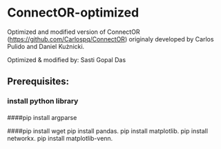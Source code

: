 # ConnectOR-optimized
Optimized and modified version of ConnectOR (https://github.com/Carlospq/ConnectOR) originaly developed by Carlos Pulido and Daniel Kużnicki.

Optimized & modified by: Sasti Gopal Das
## Prerequisites:
### install python library
####
####pip install argparse

####pip install wget
pip install pandas.
pip install matplotlib.
pip install networkx.
pip install matplotlib-venn.

